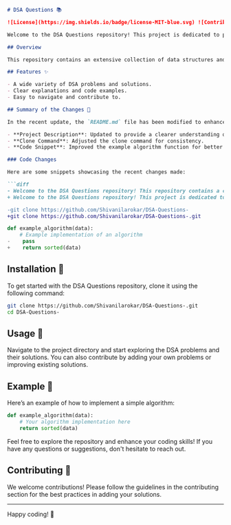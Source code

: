 ```markdown
# DSA Questions 📚

![License](https://img.shields.io/badge/license-MIT-blue.svg) ![Contributors](https://img.shields.io/badge/contributors-1-orange.svg)

Welcome to the DSA Questions repository! This project is dedicated to providing a comprehensive collection of Data Structures and Algorithms (DSA) problems and their solutions. Whether you are a beginner or an experienced developer, this repository will help you enhance your coding skills.

## Overview

This repository contains an extensive collection of data structures and algorithms designed to help you master coding interviews and improve your problem-solving skills.

## Features ✨

- A wide variety of DSA problems and solutions.
- Clear explanations and code examples.
- Easy to navigate and contribute to.

## Summary of the Changes 🔧

In the recent update, the `README.md` file has been modified to enhance clarity and improve the overall presentation of the repository:

- **Project Description**: Updated to provide a clearer understanding of the repository's purpose.
- **Clone Command**: Adjusted the clone command for consistency.
- **Code Snippet**: Improved the example algorithm function for better clarity.

### Code Changes

Here are some snippets showcasing the recent changes made:

```diff
- Welcome to the DSA Questions repository! This repository contains a collection of data structures and algorithms designed to help you master coding interviews and improve your problem-solving skills.
+ Welcome to the DSA Questions repository! This project is dedicated to providing a comprehensive collection of Data Structures and Algorithms (DSA) problems and their solutions. Whether you are a beginner or an experienced developer, this repository will help you enhance your coding skills.
```

```diff
-git clone https://github.com/Shivanilarokar/DSA-Questions-
+git clone https://github.com/Shivanilarokar/DSA-Questions-.git
```

```python
def example_algorithm(data):
    # Example implementation of an algorithm
-    pass
+    return sorted(data)
```

## Installation 🔧

To get started with the DSA Questions repository, clone it using the following command:

```bash
git clone https://github.com/Shivanilarokar/DSA-Questions-.git
cd DSA-Questions-
```

## Usage 🚀

Navigate to the project directory and start exploring the DSA problems and their solutions. You can also contribute by adding your own problems or improving existing solutions.

## Example 📖

Here’s an example of how to implement a simple algorithm:

```python
def example_algorithm(data):
    # Your algorithm implementation here
    return sorted(data)
```

Feel free to explore the repository and enhance your coding skills! If you have any questions or suggestions, don't hesitate to reach out.

## Contributing 🤝

We welcome contributions! Please follow the guidelines in the contributing section for the best practices in adding your solutions.

---

Happy coding! 🎉
```